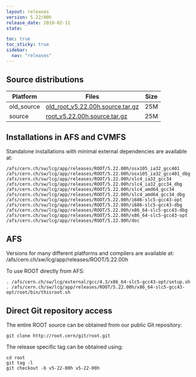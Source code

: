 ```yaml
---
layout: releases
version: 5.22/00h
release_date: 2010-02-11
state:

toc: true
toc_sticky: true
sidebar:
  nav: "releases"
---
```



## Source distributions

| Platform       | Files | Size |
|-----------|-------|-----|
| old_source | [old_root_v5.22.00h.source.tar.gz](https://root.cern/download/old_root_v5.22.00h.source.tar.gz) |  25M |
| source | [root_v5.22.00h.source.tar.gz](https://root.cern/download/root_v5.22.00h.source.tar.gz) |  25M |




## Installations in AFS and CVMFS
Standalone installations with minimal external dependencies are available at:
~~~
/afs/cern.ch/sw/lcg/app/releases/ROOT/5.22.00h/osx105_ia32_gcc401
/afs/cern.ch/sw/lcg/app/releases/ROOT/5.22.00h/osx105_ia32_gcc401_dbg
/afs/cern.ch/sw/lcg/app/releases/ROOT/5.22.00h/slc4_ia32_gcc34
/afs/cern.ch/sw/lcg/app/releases/ROOT/5.22.00h/slc4_ia32_gcc34_dbg
/afs/cern.ch/sw/lcg/app/releases/ROOT/5.22.00h/slc4_amd64_gcc34
/afs/cern.ch/sw/lcg/app/releases/ROOT/5.22.00h/slc4_amd64_gcc34_dbg
/afs/cern.ch/sw/lcg/app/releases/ROOT/5.22.00h/i686-slc5-gcc43-opt
/afs/cern.ch/sw/lcg/app/releases/ROOT/5.22.00h/i686-slc5-gcc43-dbg
/afs/cern.ch/sw/lcg/app/releases/ROOT/5.22.00h/x86_64-slc5-gcc43-dbg
/afs/cern.ch/sw/lcg/app/releases/ROOT/5.22.00h/x86_64-slc5-gcc43-opt
/afs/cern.ch/sw/lcg/app/releases/ROOT/5.22.00h/doc
~~~

## AFS
Versions for many different platforms and compilers are available at:
/afs/cern.ch/sw/lcg/app/releases/ROOT/5.22.00h

To use ROOT directly from AFS:
~~~
. /afs/cern.ch/sw/lcg/external/gcc/4.3/x86_64-slc5-gcc43-opt/setup.sh
. /afs/cern.ch/sw/lcg/app/releases/ROOT/5.22.00h/x86_64-slc5-gcc43-opt/root/bin/thisroot.sh
~~~

## Direct Git repository access
The entire ROOT source can be obtained from our public Git repository:

~~~
git clone http://root.cern/git/root.git
~~~
The release specific tag can be obtained using:
~~~
cd root
git tag -l
git checkout -b v5-22-00h v5-22-00h
~~~
